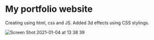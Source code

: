 # My portfolio website

Creating using html, css and JS. Added 3d effects using CSS stylings.


![Screen Shot 2021-01-04 at 13 38 39](https://user-images.githubusercontent.com/20348809/103567769-66b10100-4e92-11eb-9659-5b13433f9233.png)

